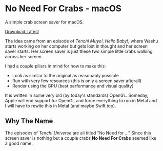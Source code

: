 # No Need For Crabs - macOS
A simple crab screen saver for macOS.

[Download Latest](https://github.com/noyhrynban/no-need-for-crabs-macos/releases/latest/download/No.Need.For.Crabs.zip)

The idea came from an episode of *Tenchi Muyo!*, *Hello Baby!*, where Washu starts working on her computer but gets lost in thought and her screen saver starts. Her screen saver is just these two simple little crabs walking across her screen.

I had a couple pillars in mind for how to make this:
 - Look as similar to the original as reasonably possible
 - Run with very few resources (this is only a screen saver afterall)
 - Render using the GPU (best performance and visual quality)

It is written in some very old (by today's standards) OpenGL. Someday, Apple will end support for OpenGL and force everything to run in Metal and I will have to rewite this in Metal (and maybe Swift too).

## Why The Name

The episodes of *Tenchi Universe* are all titled "No Need for ..." Since this screen saver is nothing but a couple crabs **No Need For Crabs** seemed like a good name.
